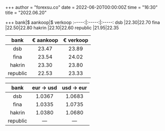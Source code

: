 +++
author = "forexsu.co"
date = 2022-06-20T00:00:00Z
time = "16:30"
title = "2022.06.20"

+++
bank|$ aankoop|$ verkoop
:-----:|:-----:|:-----:
dsb  |22.30|22.70
fina  |22.50|22.80
hakrin  |22.10|22.60
republic  |21.95|22.35

bank|€ aankoop|€ verkoop
:-----:|:-----:|:-----:
dsb  |23.47|23.89
fina  |23.54|24.02
hakrin  |23.30|23.80
republic  |22.53|23.33

bank|eur → usd|usd → eur
:-----:|:-----:|:-----:
dsb  |1.0367|1.0683
fina  |1.0335|1.0735
hakrin  |1.0380|1.0680
republic  |—|—
